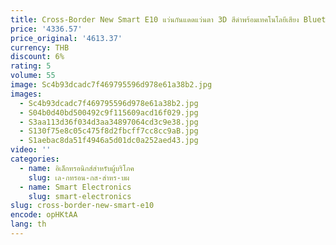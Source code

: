 ```yaml
---
title: Cross-Border New Smart E10 แว่นกันแดดแว่นตา 3D สีดําพร้อมเทคโนโลยีเสียง Bluetooth สามารถฟังเพลงได้
price: '4336.57'
price_original: '4613.37'
currency: THB
discount: 6%
rating: 5
volume: 55
image: Sc4b93dcadc7f469795596d978e61a38b2.jpg
images:
  - Sc4b93dcadc7f469795596d978e61a38b2.jpg
  - S04b0d40bd500492c9f115609acd16f029.jpg
  - S3aa113d36f034d3aa34897064cd3c9e38.jpg
  - S130f75e8c05c475f8d2fbcff7cc8cc9aB.jpg
  - S1aebac8da51f4946a5d01dc0a252aed43.jpg
video: ''
categories:
  - name: อิเล็กทรอนิกส์สำหรับผู้บริโภค
    slug: เล-กทรอน-กส-สำหร-บผ
  - name: Smart Electronics
    slug: smart-electronics
slug: cross-border-new-smart-e10
encode: opHKtAA
lang: th
---
```

  